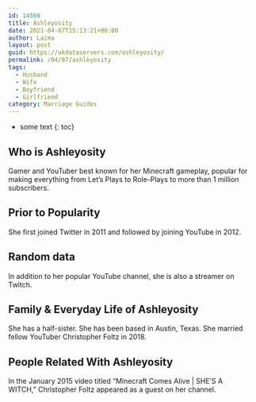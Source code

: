 ```yaml
---
id: 14560
title: Ashleyosity
date: 2021-04-07T15:13:21+00:00
author: Laima
layout: post
guid: https://ukdataservers.com/ashleyosity/
permalink: /04/07/ashleyosity
tags:
  - Husband
  - Wife
  - Boyfriend
  - Girlfriend
category: Marriage Guides
---
```


* some text
{: toc}


## Who is Ashleyosity
                  
                  
                  
Gamer and YouTuber best known for her Minecraft gameplay, popular for making everything from Let&#8217;s Plays to Role-Plays to more than 1 million subscribers.
                  
              
            
              
            
                
                
                
## Prior to Popularity
                  
                  
                  
She first joined Twitter in 2011 and followed by joining YouTube in 2012.
                  
              
            
              
            
                
                
                
## Random data
                  
                  
                  
In addition to her popular YouTube channel, she is also a streamer on Twitch.
                  
              
            
              
            
                
                
                
## Family & Everyday Life of Ashleyosity
                  
                  
                  
She has a half-sister. She has been based in Austin, Texas. She married fellow YouTuber Christopher Foltz in 2018. 
                  
              
            
              
            
                
                
                
## People Related With Ashleyosity
                  
                  
                  
In the January 2015 video titled &#8220;Minecraft Comes Alive | SHE&#8217;S A WITCH,&#8221; Christopher Foltz appeared as a guest on her channel.
                  
              
            
              
            
                
              
            
              
              
            
            
              
            
          
          
          